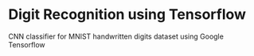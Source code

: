 # Digit Recognition using Tensorflow
CNN classifier for MNIST handwritten digits dataset using Google Tensorflow
